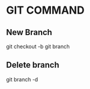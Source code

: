 # GIT COMMAND

## New Branch

git checkout -b <newbranch>
git branch <newbranch>

## Delete branch

git branch -d <branch>